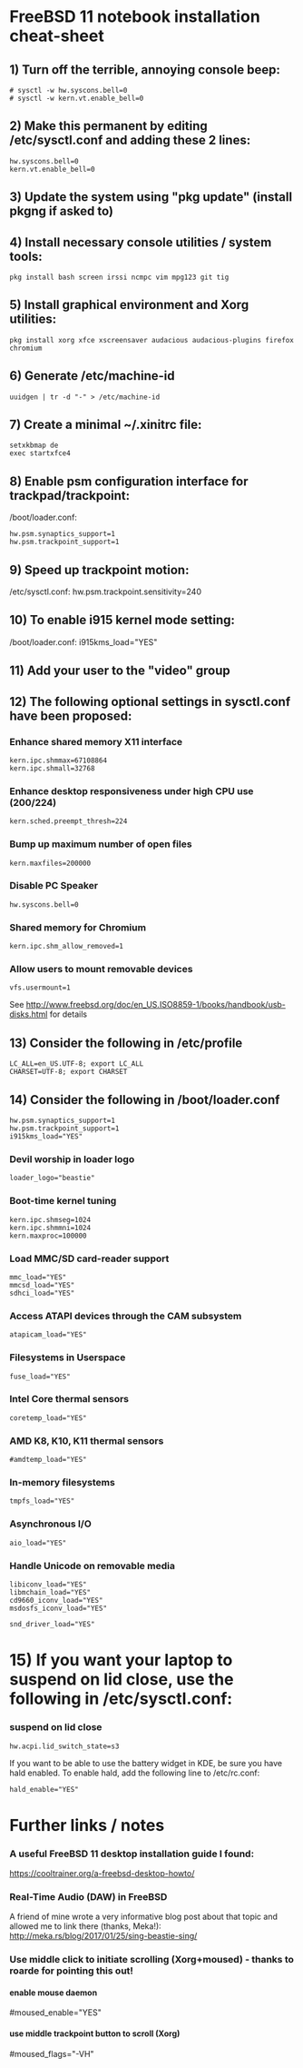# FreeBSD 11 notebook installation cheat-sheet

## 1) Turn off the terrible, annoying console beep:
```
# sysctl -w hw.syscons.bell=0
# sysctl -w kern.vt.enable_bell=0
```

## 2) Make this permanent by editing /etc/sysctl.conf and adding these 2 lines:
```
hw.syscons.bell=0
kern.vt.enable_bell=0
```

## 3) Update the system using "pkg update" (install pkgng if asked to)

## 4) Install necessary console utilities / system tools:
```
pkg install bash screen irssi ncmpc vim mpg123 git tig
```


## 5) Install graphical environment and Xorg utilities:
```
pkg install xorg xfce xscreensaver audacious audacious-plugins firefox chromium
```

## 6) Generate /etc/machine-id
```
uuidgen | tr -d "-" > /etc/machine-id
```

## 7) Create a minimal ~/.xinitrc file:
```
setxkbmap de
exec startxfce4
```

## 8) Enable psm configuration interface for trackpad/trackpoint:
/boot/loader.conf:
```
hw.psm.synaptics_support=1
hw.psm.trackpoint_support=1
```

## 9) Speed up trackpoint motion:
/etc/sysctl.conf:
hw.psm.trackpoint.sensitivity=240

## 10) To enable i915 kernel mode setting:
/boot/loader.conf:
i915kms_load="YES"

## 11) Add your user to the "video" group

## 12) The following optional settings in sysctl.conf have been proposed:

### Enhance shared memory X11 interface
```
kern.ipc.shmmax=67108864
kern.ipc.shmall=32768
```

### Enhance desktop responsiveness under high CPU use (200/224)
```
kern.sched.preempt_thresh=224
```

### Bump up maximum number of open files
```
kern.maxfiles=200000
```

### Disable PC Speaker
```
hw.syscons.bell=0
```

### Shared memory for Chromium
```
kern.ipc.shm_allow_removed=1
```

### Allow users to mount removable devices
```
vfs.usermount=1
```
See http://www.freebsd.org/doc/en_US.ISO8859-1/books/handbook/usb-disks.html for details

## 13) Consider the following in /etc/profile
```
LC_ALL=en_US.UTF-8; export LC_ALL
CHARSET=UTF-8; export CHARSET
```

## 14) Consider the following in /boot/loader.conf

```
hw.psm.synaptics_support=1
hw.psm.trackpoint_support=1
i915kms_load="YES"
```

### Devil worship in loader logo
```
loader_logo="beastie"
```

### Boot-time kernel tuning
```
kern.ipc.shmseg=1024
kern.ipc.shmmni=1024
kern.maxproc=100000
```

### Load MMC/SD card-reader support
```
mmc_load="YES"
mmcsd_load="YES"
sdhci_load="YES"
```

### Access ATAPI devices through the CAM subsystem
```
atapicam_load="YES"
```

### Filesystems in Userspace
```
fuse_load="YES"
```

### Intel Core thermal sensors
```
coretemp_load="YES"
```

### AMD K8, K10, K11 thermal sensors
```
#amdtemp_load="YES"
```

### In-memory filesystems
```
tmpfs_load="YES"
```

### Asynchronous I/O
```
aio_load="YES"
```

### Handle Unicode on removable media
```
libiconv_load="YES"
libmchain_load="YES"
cd9660_iconv_load="YES"
msdosfs_iconv_load="YES"

snd_driver_load="YES"
```

# 15) If you want your laptop to suspend on lid close, use the following in /etc/sysctl.conf:

### suspend on lid close
```
hw.acpi.lid_switch_state=s3
```

If you want to be able to use the battery widget in KDE, be sure you have hald enabled.
To enable hald, add the following line to /etc/rc.conf:
```
hald_enable="YES"
```

# Further links / notes

### A useful FreeBSD 11 desktop installation guide I found:
https://cooltrainer.org/a-freebsd-desktop-howto/

### Real-Time Audio (DAW) in FreeBSD
A friend of mine wrote a very informative blog post about that topic and allowed me to link there (thanks, Meka!):
http://meka.rs/blog/2017/01/25/sing-beastie-sing/

### Use middle click to initiate scrolling (Xorg+moused) - thanks to roarde for pointing this out!
#### enable mouse daemon
#moused_enable="YES"
#### use middle trackpoint button to scroll (Xorg)
#moused_flags="-VH"



